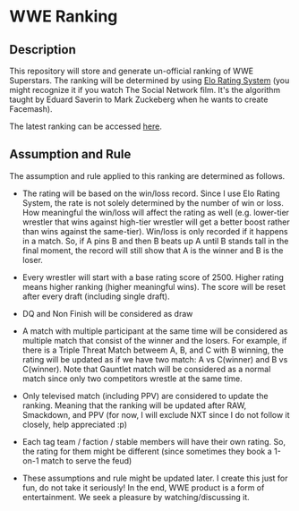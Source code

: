 # WWE Ranking

## Description
This repository will store and generate un-official ranking of WWE Superstars. The ranking will be determined by using [Elo Rating System](https://www.hackerearth.com/blog/developers/elo-rating-system-common-link-facemash-chess/) (you might recognize it if you watch The Social Network film. It's the algorithm taught by Eduard Saverin to Mark Zuckeberg when he wants to create Facemash).

The latest ranking can be accessed [here](latest_rating.csv).

## Assumption and Rule
The assumption and rule applied to this ranking are determined as follows.
- The rating will be based on the win/loss record. Since I use Elo Rating System, the rate is not solely determined by the number of win or loss. How meaningful the win/loss will affect the rating as well (e.g. lower-tier wrestler that wins against high-tier wrestler will get a better boost rather than wins against the same-tier). Win/loss is only recorded if it happens in a match. So, if A pins B and then B beats up A until B stands tall in the final moment, the record will still show that A is the winner and B is the loser.

- Every wrestler will start with a base rating score of 2500. Higher rating means higher ranking (higher meaningful wins). The score will be reset after every draft (including single draft).

- DQ and Non Finish will be considered as draw

- A match with multiple participant at the same time will be considered as multiple match that consist of the winner and the losers. For example, if there is a Triple Threat Match betweem A, B, and C with B winning, the rating will be updated as if we have two match: A vs C(winner) and B vs C(winner). Note that Gauntlet match will be considered as a normal match since only two competitors wrestle at the same time.

- Only televised match (including PPV) are considered to update the ranking. Meaning that the ranking will be updated after RAW, Smackdown, and PPV (for now, I will exclude NXT since I do not follow it closely, help appreciated :p)

- Each tag team / faction / stable members will have their own rating. So, the rating for them might be different (since sometimes they book a 1-on-1 match to serve the feud)

- These assumptions and rule might be updated later. I create this just for fun, do not take it seriously! In the end, WWE product is a form of entertainment. We seek a pleasure by watching/discussing it.

